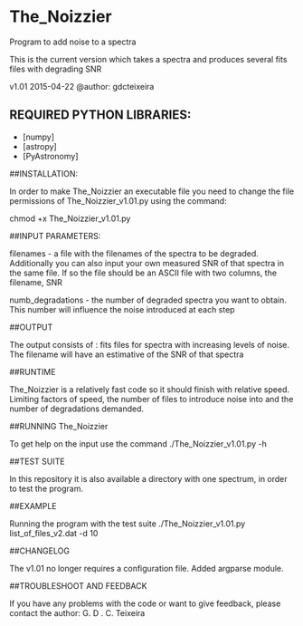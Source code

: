 The_Noizzier
============

Program to add noise to a spectra

This is the current version which takes a spectra and produces
several fits files with degrading SNR

v1.01 2015-04-22
@author: gdcteixeira

## REQUIRED PYTHON LIBRARIES:

   * [numpy]
   * [astropy]
   * [PyAstronomy]

##INSTALLATION:

In order to make The_Noizzier an executable file you need to change the 
file permissions of The_Noizzier_v1.01.py using the command:

chmod +x The_Noizzier_v1.01.py

##INPUT PARAMETERS:

filenames - a file with the filenames of the spectra to be degraded. 
Additionally you can also input your own measured SNR of that spectra
in the same file. If so the file should be an ASCII file with two columns,
the filename, SNR

numb_degradations - the number of degraded spectra you want to obtain. This
number will influence the noise introduced at each step


##OUTPUT

The output consists of :
fits files for spectra with increasing levels of noise. The filename will
have an estimative of the SNR of that spectra

##RUNTIME

The_Noizzier is a relatively fast code so it should finish with relative
speed. Limiting factors of speed, the number of files to introduce noise
into and the number of degradations demanded.

##RUNNING The_Noizzier

To get help on the input use the command 
./The_Noizzier_v1.01.py	-h

##TEST SUITE

In this repository it is also available a directory with one spectrum,
in order to test the program.

##EXAMPLE

Running the program with the test suite
./The_Noizzier_v1.01.py list_of_files_v2.dat -d 10

##CHANGELOG

The v1.01 no longer requires a configuration file.
Added argparse module.

##TROUBLESHOOT AND FEEDBACK

If you have any problems with the code or want to give feedback, please contact the author: G. D . C. Teixeira

